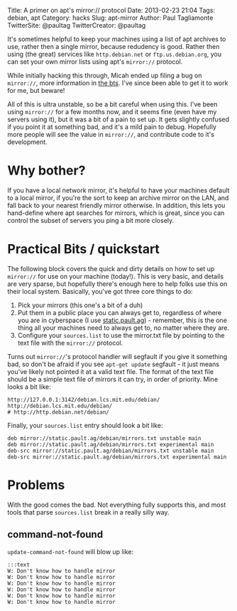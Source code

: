 Title: A primer on apt's mirror:// protocol
Date: 2013-02-23 21:04
Tags: debian, apt
Category: hacks
Slug: apt-mirror
Author: Paul Tagliamonte
TwitterSite: @paultag
TwitterCreator: @paultag

It's sometimes helpful to keep your machines using a list of apt archives
to use, rather then a single mirror, because redudency is good. Rather then
using (the great) services like `http.debian.net` or `ftp.us.debian.org`,
you can set your own mirror lists using apt's `mirror://` protocol.

<aside class="right">
    While initially hacking this through, Micah ended up
    filing a bug on <code>mirror://</code>, more information in
    <a href="http://bugs.debian.org/699310">the bts</a>. I've since been
    able to get it to work for me, but beware!
</aside>

All of this is ultra unstable, so be a bit careful when using this. I've been
using `mirror://` for a few months now, and it seems fine (even have my servers
using it), but it was a bit of a pain to set up. It gets slightly confused if
you point it at something bad, and it's a mild pain to debug. Hopefully
more people will see the value in `mirror://`, and contribute code to it's
development.


Why bother?
===========

If you have a local network mirror, it's helpful to have your machines default
to a local mirror, if you're the sort to keep an archive mirror on the LAN,
and fall back to your nearest friendly mirror otherwise. In addition,
this lets you hand-define where apt searches for mirrors, which is great, since
you can control the subset of servers you ping a bit more closely.


Practical Bits / quickstart
===========================

The following block covers the quick and dirty details on how to set up
`mirror://` for use on your machine (today!). This is very basic, and
details are very sparse, but hopefully there's enough here to help folks
use this on their local system. Basically, you've got three core things to do:

  1. Pick your mirrors (this one's a bit of a duh)
  1. Put them in a public place you can always get to, regardless of
     where you are in cyberspace (I use
     [static.pault.ag](http://static.pault.ag/debian/mirrors.txt)) - remember,
     this is the one thing all your machines need to always get to, no matter
     where they are.
  1. Configure your `sources.list` to use the mirror.txt file by pointing
     to the text file with the `mirror://` protocol.

Turns out `mirror://`'s protocol handler will segfault if you give it
something bad, so don't be afraid if you see `apt-get update` segfault - it
just means you've likely not pointed it at a valid text file. The format of
the text file should be a simple text file of mirrors it can try, in
order of priority. Mine looks a bit like:

    http://127.0.0.1:3142/debian.lcs.mit.edu/debian/
    http://debian.lcs.mit.edu/debian/
    # http://http.debian.net/debian/

Finally, your `sources.list` entry should look a bit like:

    deb mirror://static.pault.ag/debian/mirrors.txt unstable main
    deb mirror://static.pault.ag/debian/mirrors.txt experimental main
    deb-src mirror://static.pault.ag/debian/mirrors.txt unstable main
    deb-src mirror://static.pault.ag/debian/mirrors.txt experimental main

Problems
========


With the good comes the bad. Not everything fully supports this, and most
tools that parse `sources.list` break in a really silly way.


command-not-found
-----------------

`update-command-not-found` will blow up like:


    :::text
    W: Don't know how to handle mirror
    W: Don't know how to handle mirror
    W: Don't know how to handle mirror
    W: Don't know how to handle mirror
    W: Don't know how to handle mirror
    W: Don't know how to handle mirror
